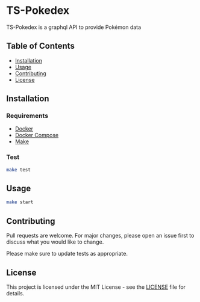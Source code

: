 # TS-Pokedex

TS-Pokedex is a graphql API to provide Pokémon data

## Table of Contents

- [Installation](#installation)
- [Usage](#usage)
- [Contributing](#contributing)
- [License](#license)

## Installation

### Requirements

- [Docker](https://www.docker.com/)
- [Docker Compose](https://docs.docker.com/compose/)
- [Make](https://www.gnu.org/software/make/)

### Test

```bash
make test
```

## Usage

```bash
make start
```

## Contributing

Pull requests are welcome. For major changes, please open an issue first to discuss what you would like to change.

Please make sure to update tests as appropriate.

## License

This project is licensed under the MIT License - see the [LICENSE](LICENSE) file for details.
